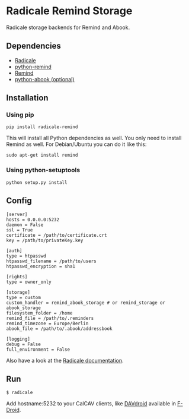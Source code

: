 # Radicale Remind Storage

Radicale storage backends for Remind and Abook.

## Dependencies

- [Radicale](http://www.radicale.org)
- [python-remind](https://github.com/jspricke/python-remind)
- [Remind](http://www.roaringpenguin.com/products/remind)
- [python-abook (optional)](https://github.com/jspricke/python-abook)

## Installation

### Using pip

```
pip install radicale-remind
```

This will install all Python dependencies as well.
You only need to install Remind as well.
For Debian/Ubuntu you can do it like this:

```
sudo apt-get install remind
```

### Using python-setuptools

```
python setup.py install
```

## Config

```
[server]
hosts = 0.0.0.0:5232
daemon = False
ssl = True
certificate = /path/to/certificate.crt
key = /path/to/privateKey.key

[auth]
type = htpasswd
htpasswd_filename = /path/to/users
htpasswd_encryption = sha1

[rights]
type = owner_only

[storage]
type = custom
custom_handler = remind_abook_storage # or remind_storage or abook_storage
filesystem_folder = /home
remind_file = /path/to/.reminders
remind_timezone = Europe/Berlin
abook_file = /path/to/.abook/addressbook

[logging]
debug = False
full_environment = False
```
Also have a look at the [Radicale documentation](http://radicale.org/user_documentation/).

## Run

```
$ radicale
```
Add hostname:5232 to your CalCAV clients, like [DAVdroid](https://davdroid.bitfire.at/what-is-davdroid) available in [F-Droid](https://f-droid.org/).
